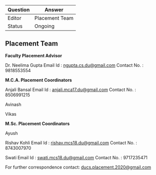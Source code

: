 | Question|Answer|
|-|-|
|Editor|Placement Team|
|Status|Ongoing|

## Placement Team


**Faculty Placement Advisor**

Dr. Neelima Gupta
Email Id : ngupta.cs.du@gmail.com
Contact No. : 9818553554

**M.C.A. Placement Coordinators**

Anjali Bansal
Email Id : anjali.mca17.du@gmail.com
Contact No. : 8506991215

Avinash 


Vikas




**M.Sc. Placement Coordinators**

Ayush



Rishav Kohli
Email Id : rishav.mcs18.du@gmail.com
Contact No. : 8743007970



Swati
Email Id : swati.mcs18.du@gmail.com
Contact No. : 9717235471


For further correspondence contact: ducs.placement.2020@gmail.com
